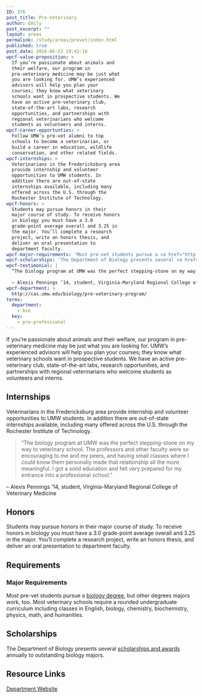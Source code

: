 ```yaml
---
ID: 376
post_title: Pre-Veterinary
author: Emily
post_excerpt: ""
layout: areas
permalink: /study/areas/prevet/index.html
published: true
post_date: 2016-06-22 19:42:16
wpcf-value-proposition: >
  If you’re passionate about animals and
  their welfare, our program in
  pre-veterinary medicine may be just what
  you are looking for. UMW’s experienced
  advisors will help you plan your
  courses; they know what veterinary
  schools want in prospective students. We
  have an active pre-veterinary club,
  state-of-the-art labs, research
  opportunities, and partnerships with
  regional veterinarians who welcome
  students as volunteers and interns.
wpcf-career-opportunties: >
  Follow UMW’s pre-vet alumni to top
  schools to become a veterinarian, or
  build a career in education, wildlife
  conservation, and other related fields.
wpcf-internships: >
  Veterinarians in the Fredericksburg area
  provide internship and volunteer
  opportunities to UMW students. In
  addition there are out-of-state
  internships available, including many
  offered across the U.S. through the
  Rochester Institute of Technology.
wpcf-honors: >
  Students may pursue honors in their
  major course of study. To receive honors
  in biology you must have a 3.0
  grade-point average overall and 3.25 in
  the major. You’ll complete a research
  project, write an honors thesis, and
  deliver an oral presentation to
  department faculty.
wpcf-major-requirements: 'Most pre-vet students pursue a <a href="http://cas.umw.edu/biology/">biology degree</a>, but other degrees majors work, too. Most veterinary schools require a rounded undergraduate curriculum including classes in English, biology, chemistry, biochemistry, physics, math, and humanities.'
wpcf-scholarships: 'The Department of Biology presents several <a href="http://cas.umw.edu/biology/awards-scholarships/">scholarships and awards</a> annually to outstanding biology majors.'
wpcf-testimonial: |
  “The biology program at UMW was the perfect stepping-stone on my way to veterinary school. The professors and other faculty were so encouraging to me and my peers, and having small classes where I could know them personally made that relationship all the more meaningful. I got a solid education and felt very prepared for my entrance into a professional school.”
  
  – Alexis Pennings ’14, student, Virginia-Maryland Regional College of Veterinary Medicine
wpcf-department: >
  http://cas.umw.edu/biology/pre-veterinary-program/
terms:
  department:
    - bio
  key:
    - pre-professional
---
```


<!-- Types Custom Fields: -->

<!-- value-proposition -->
If you’re passionate about animals and their welfare, our program in pre-veterinary medicine may be just what you are looking for. UMW’s experienced advisors will help you plan your courses; they know what veterinary schools want in prospective students. We have an active pre-veterinary club, state-of-the-art labs, research opportunities, and partnerships with regional veterinarians who welcome students as volunteers and interns.
<!-- End value-proposition -->

<!-- internships -->
## Internships
Veterinarians in the Fredericksburg area provide internship and volunteer opportunities to UMW students. In addition there are out-of-state internships available, including many offered across the U.S. through the Rochester Institute of Technology.
<!-- End internships -->

<!-- testimonial -->
> “The biology program at UMW was the perfect stepping-stone on my way to veterinary school. The professors and other faculty were so encouraging to me and my peers, and having small classes where I could know them personally made that relationship all the more meaningful. I got a solid education and felt very prepared for my entrance into a professional school.”

– Alexis Pennings ’14, student, Virginia-Maryland Regional College of Veterinary Medicine
<!-- End testimonial -->

<!-- honors -->
## Honors
Students may pursue honors in their major course of study. To receive honors in biology you must have a 3.0 grade-point average overall and 3.25 in the major. You’ll complete a research project, write an honors thesis, and deliver an oral presentation to department faculty.
<!-- End honors -->

<!-- requirements -->
## Requirements

<!-- major-requirements -->
### Major Requirements
Most pre-vet students pursue a [biology degree](http://cas.umw.edu/biology/), but other degrees majors work, too. Most veterinary schools require a rounded undergraduate curriculum including classes in English, biology, chemistry, biochemistry, physics, math, and humanities.
<!-- End major-requirements -->

<!-- End requirements -->

<!-- scholarships -->
## Scholarships
The Department of Biology presents several [scholarships and awards](http://cas.umw.edu/biology/awards-scholarships/) annually to outstanding biology majors.
<!-- End scholarships -->

<!-- resource-links -->
## Resource Links

<!-- department -->
[Department Website](http://cas.umw.edu/biology/pre-veterinary-program/)

<!-- End department -->

<!-- End resource-links -->

<!-- End Types Custom Fields -->
